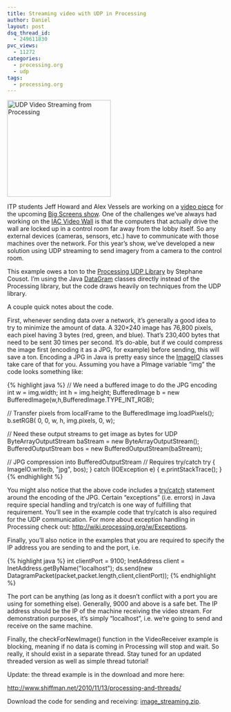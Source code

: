 ```yaml
---
title: Streaming video with UDP in Processing
author: Daniel
layout: post
dsq_thread_id:
  - 249611830
pvc_views:
  - 11272
categories:
  - processing.org
  - udp
tags:
  - processing.org
---
```

<p><a href="http://www.flickr.com/photos/shiffman/5172329510/" title="UDP Video Streaming from Processing by shiffman, on Flickr"><img src="http://farm5.static.flickr.com/4060/5172329510_afd78f0bea_m.jpg" width="240" height="224" alt="UDP Video Streaming from Processing" /></a></p>
<p>ITP students Jeff Howard and Alex Vessels are working on a <a href="http://itp.nyu.edu/~arv224/blog/?p=234">video piece</a> for the upcoming <a href="http://itp.nyu.edu/bigscreens2010/">Big Screens show</a>.  One of the challenges we&#8217;ve always had working on the <a href="http://en.wikipedia.org/wiki/IAC_Video_Wall">IAC Video Wall</a> is that the computers that actually drive the wall are locked up in a control room far away from the lobby itself.  So any external devices (cameras, sensors, etc.) have to communicate with those machines over the network.  For this year&#8217;s show, we&#8217;ve developed a new solution using UDP streaming to send imagery from a camera to the control room. </p>
<p>This example owes a ton to the <a href="http://ubaa.net/shared/processing/udp/">Processing UDP Library</a> by Stephane Cousot.  I&#8217;m using the Java <a href="http://download.oracle.com/javase/tutorial/networking/datagrams/index.html">DataGram</a> classes directly instead of the Processing library, but the code draws heavily on techniques from the UDP library.</p>
<p>A couple quick notes about the code.  </p>
<p>First, whenever sending data over a network, it&#8217;s generally a good idea to try to minimize the amount of data.  A 320&#215;240 image has 76,800 pixels, each pixel having 3 bytes (red, green, and blue).  That&#8217;s 230,400 bytes that need to be sent 30 times per second.  It&#8217;s do-able, but if we could compress the image first (encoding it as a JPG, for example) before sending, this will save a ton.   Encoding a JPG in Java is pretty easy since the <a href="http://download.oracle.com/javase/1.4.2/docs/api/javax/imageio/ImageIO.html">ImageIO</a> classes take care of that for you.  Assuming you have a PImage variable &#8220;img&#8221; the code looks something like:</p>
{% highlight java %}
  // We need a buffered image to do the JPG encoding
  int w = img.width;
  int h = img.height;
  BufferedImage b = new BufferedImage(w,h,BufferedImage.TYPE_INT_RGB);

  // Transfer pixels from localFrame to the BufferedImage
  img.loadPixels();
  b.setRGB( 0, 0, w, h, img.pixels, 0, w);

  // Need these output streams to get image as bytes for UDP
  ByteArrayOutputStream baStream = new ByteArrayOutputStream();
  BufferedOutputStream bos = new BufferedOutputStream(baStream);

  // JPG compression into BufferedOutputStream
  // Requires try/catch
  try {
    ImageIO.write(b, "jpg", bos);
  } catch (IOException e) {
    e.printStackTrace();
  }
{% endhighlight %}
<p>You might also notice that the above code includes a <a href="http://download.oracle.com/javase/tutorial/essential/exceptions/">try/catch</a> statement around the encoding of the JPG.  Certain &#8220;exceptions&#8221; (i.e. errors) in Java require special handling and try/catch is one way of fulfilling that requirement.  You&#8217;ll see in the example code that try/catch is also required for the UDP communication.  For more about exception handling in Processing check out: <a href="http://wiki.processing.org/w/Exceptions">http://wiki.processing.org/w/Exceptions</a>.</p>
<p>Finally, you&#8217;ll also notice in the examples that you are required to specify the IP address you are sending to and the port, i.e.</p>
{% highlight java %}
int clientPort = 9100; 
InetAddress client =  InetAddress.getByName("localhost"); 
ds.send(new DatagramPacket(packet,packet.length,client,clientPort));
{% endhighlight %}
<p>The port can be anything (as long as it doesn&#8217;t conflict with a port you are using for something else).  Generally, 9000 and above is a safe bet.   The IP address should be the IP of the machine receiving the video stream.  For demonstration purposes, it&#8217;s simply &#8220;localhost&#8221;, i.e. we&#8217;re going to send and receive on the same machine.</p>
<p>Finally, the checkForNewImage() function in the VideoReceiver example is blocking, meaning if no data is coming in Processing will stop and wait.  So really, it should exist in a separate thread.  Stay tuned for an updated threaded version as well as simple thread tutorial!</p>
<p>Update: the thread example is in the download and more here: </p>
<p><a href="http://www.shiffman.net/2010/11/13/processing-and-threads/">http://www.shiffman.net/2010/11/13/processing-and-threads/</a></p>
<p>Download the code for sending and receiving: <a href="http://www.shiffman.net/p5/image_streaming.zip">image_streaming.zip</a>.</p>
